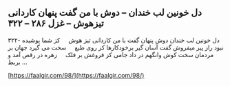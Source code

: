 ## دل خونین لب خندان – دوش با من گفت پنهان کاردانی تیزهوش – غزل ۲۸۶ – ۳۲۲


۳۲۲- دل خونین لب خندان دوش پنهان گفت با من کاردانی تیز هوش     کز شما پوشیده نبود راز پیر میفروش گفت آسان گیر برخودکارها کز روی طبع     سخت می گیرد جهان بر مردمان سخت کوش وانگهم در داد جامی کز فروغش بر فلک     زهره در رقص آمد و بربط &#8230;

[https://faalgir.com/98/](https://faalgir.com/98/) 